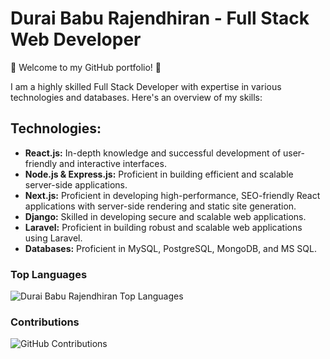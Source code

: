 # Durai Babu Rajendhiran - Full Stack Web Developer

🚀 Welcome to my GitHub portfolio! 🚀

I am a highly skilled Full Stack Developer with expertise in various technologies and databases. Here's an overview of my skills:

## Technologies:
- **React.js:** In-depth knowledge and successful development of user-friendly and interactive interfaces.
- **Node.js & Express.js:** Proficient in building efficient and scalable server-side applications.
- **Next.js:** Proficient in developing high-performance, SEO-friendly React applications with server-side rendering and static site generation.
- **Django:** Skilled in developing secure and scalable web applications.
- **Laravel:** Proficient in building robust and scalable web applications using Laravel.
- **Databases:** Proficient in MySQL, PostgreSQL, MongoDB, and MS SQL.

### Top Languages
![Durai Babu Rajendhiran Top Languages](https://github-readme-stats.vercel.app/api/top-langs/?username=durai-babu-rajendhiran&layout=compact&hide_title=true&count_private=true&theme=radical)

### Contributions
![GitHub Contributions](https://github-readme-streak-stats.herokuapp.com/?user=durai-babu-rajendhiran&hide_title=true&&count_private=true&theme=neon)

